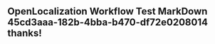 <properties
ms.topic="hero-topic"
ms.test1="hero-topic"
ms.test2="test"/>

## OpenLocalization Workflow Test MarkDown 45cd3aaa-182b-4bba-b470-df72e0208014 thanks!
